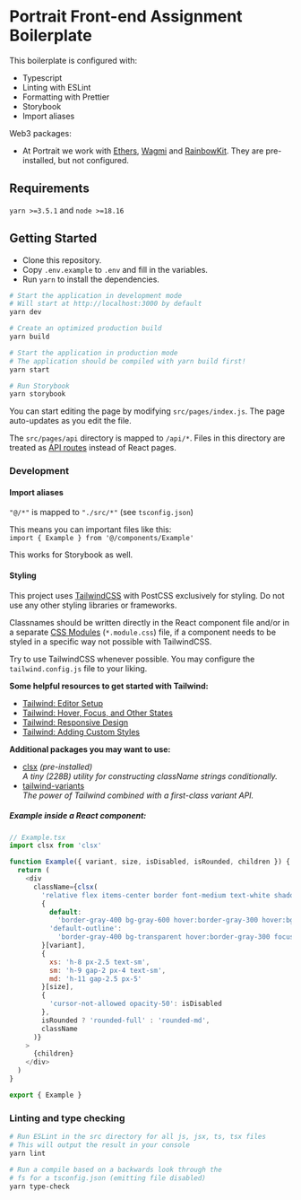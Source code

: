 # Portrait Front-end Assignment Boilerplate

This boilerplate is configured with:

- Typescript
- Linting with ESLint
- Formatting with Prettier
- Storybook
- Import aliases

Web3 packages:

- At Portrait we work with [Ethers](https://docs.ethers.org/v5/), [Wagmi](https://wagmi.sh/) and [RainbowKit](https://www.rainbowkit.com/). They are pre-installed, but not configured.

## Requirements

`yarn >=3.5.1` and `node >=18.16`

## Getting Started

- Clone this repository.
- Copy `.env.example` to `.env` and fill in the variables.
- Run `yarn` to install the dependencies.

```bash
# Start the application in development mode
# Will start at http://localhost:3000 by default
yarn dev

# Create an optimized production build
yarn build

# Start the application in production mode
# The application should be compiled with yarn build first!
yarn start

# Run Storybook
yarn storybook
```

You can start editing the page by modifying `src/pages/index.js`. The page auto-updates as you edit the file.

The `src/pages/api` directory is mapped to `/api/*`. Files in this directory are treated as [API routes](https://nextjs.org/docs/api-routes/introduction) instead of React pages.

### Development

#### Import aliases

`"@/*"` is mapped to `"./src/*"` (see `tsconfig.json`)

This means you can important files like this:  
`import { Example } from '@/components/Example'`

This works for Storybook as well.

#### Styling

This project uses [TailwindCSS](https://tailwindcss.com/docs) with PostCSS exclusively for styling. Do not use any other styling libraries or frameworks.

Classnames should be written directly in the React component file and/or in a separate [CSS Modules](https://nextjs.org/docs/app/building-your-application/styling/css-modules) (`*.module.css`) file, if a component needs to be styled in a specific way not possible with TailwindCSS.

Try to use TailwindCSS whenever possible. You may configure the `tailwind.config.js` file to your liking.

**Some helpful resources to get started with Tailwind:**

- [Tailwind: Editor Setup](https://tailwindcss.com/docs/editor-setup)
- [Tailwind: Hover, Focus, and Other States](https://tailwindcss.com/docs/hover-focus-and-other-states)
- [Tailwind: Responsive Design](https://tailwindcss.com/docs/responsive-design)
- [Tailwind: Adding Custom Styles](https://tailwindcss.com/docs/adding-custom-styles)

**Additional packages you may want to use:**

- [clsx](https://www.npmjs.com/package/clsx) _(pre-installed)_  
_A tiny (228B) utility for constructing className strings conditionally._
- [tailwind-variants](https://www.npmjs.com/package/tailwind-variants)  
_The power of Tailwind combined with a first-class variant API._


##### Example inside a React component:

```js
// Example.tsx
import clsx from 'clsx'

function Example({ variant, size, isDisabled, isRounded, children }) {
  return (
    <div
      className={clsx(
        'relative flex items-center border font-medium text-white shadow-sm outline-none transition hover:shadow-md',
        {
          default:
            'border-gray-400 bg-gray-600 hover:border-gray-300 hover:bg-gray-500 focus-visible:border-gray-300',
          'default-outline':
            'border-gray-400 bg-transparent hover:border-gray-300 focus-visible:border-gray-300'
        }[variant],
        {
          xs: 'h-8 px-2.5 text-sm',
          sm: 'h-9 gap-2 px-4 text-sm',
          md: 'h-11 gap-2.5 px-5'
        }[size],
        {
          'cursor-not-allowed opacity-50': isDisabled
        },
        isRounded ? 'rounded-full' : 'rounded-md',
        className
      )}
    >
      {children}
    </div>
  )
}

export { Example }
```

### Linting and type checking

```bash
# Run ESLint in the src directory for all js, jsx, ts, tsx files
# This will output the result in your console
yarn lint

# Run a compile based on a backwards look through the
# fs for a tsconfig.json (emitting file disabled)
yarn type-check
```
